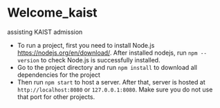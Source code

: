 # Welcome_kaist
assisting KAIST admission

- To run a project, first you need to install Node.js https://nodejs.org/en/download/. After installed nodejs, run ```npm --version``` to check Node.js is successfully installed. 
- Go to the project directory and run ```npm install``` to download all dependencies for the project
- Then run ```npm start``` to host a server. After that, server is hosted at ```http://localhost:8080``` or ```127.0.0.1:8080```. Make sure you do not use that port for other projects. 
